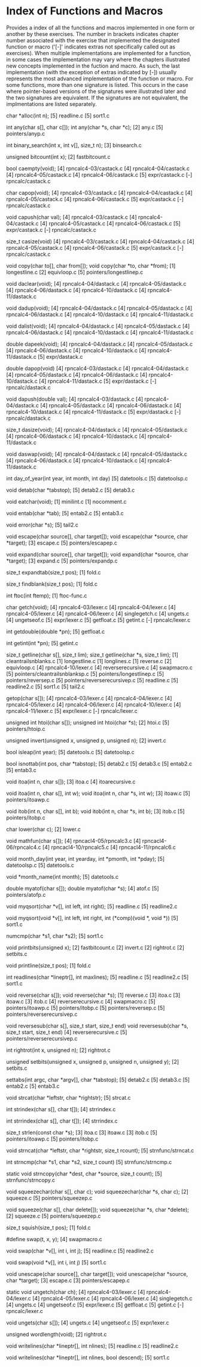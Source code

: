 Index of Functions and Macros
=============================

Provides a index of all the functions and macros implemented in one form or another by these exercises. The number in brackets indicates chapter number associated with the exercise that implemented the designated function or macro ('[-]' indicates extras not specifically called out as exercises).  When multiple implementations are implemented for a function, in some cases the implementation may vary where the chapters illustrated new concepts implemented in the fuction and macro.  As such, the last implementation (with the exception of extras indicated by [-]) usually represents the most advanced implementation of the function or macro.  For some functions, more than one signature is listed.  This occurs in the case where pointer-based versions of the signatures were illustrated later and the two signatures are equivalent.  If the signatures are not equivalent, the implmentations are listed separately.

char *alloc(int n);
	[5] readline.c
	[5] sort1.c

int any(char s[], char c[]);
int any(char *s,  char *c);
	[2] any.c
	[5] pointers/anyp.c

int binary_search(int x, int v[], size_t n);
	[3] binsearch.c

unsigned bitcount(int x);
	[2] fastbitcount.c

bool caempty(void);
	[4] rpncalc4-03/castack.c
	[4] rpncalc4-04/castack.c
	[4] rpncalc4-05/castack.c
	[4] rpncalc4-06/castack.c
	[5] expr/castack.c
	[-] rpncalc/castack.c

char capop(void);
	[4] rpncalc4-03/castack.c
	[4] rpncalc4-04/castack.c
	[4] rpncalc4-05/castack.c
	[4] rpncalc4-06/castack.c
	[5] expr/castack.c
	[-] rpncalc/castack.c

void capush(char val);
	[4] rpncalc4-03/castack.c
	[4] rpncalc4-04/castack.c
	[4] rpncalc4-05/castack.c
	[4] rpncalc4-06/castack.c
	[5] expr/castack.c
	[-] rpncalc/castack.c

size_t casize(void)
	[4] rpncalc4-03/castack.c
	[4] rpncalc4-04/castack.c
	[4] rpncalc4-05/castack.c
	[4] rpncalc4-06/castack.c
	[5] expr/castack.c
	[-] rpncalc/castack.c

void copy(char to[], char from[]);
void copy(char *to,  char *from);
	[1] longestline.c
	[2] equivloop.c
	[5] pointers/longestlinep.c

void daclear(void);
	[4] rpncalc4-04/dastack.c
	[4] rpncalc4-05/dastack.c
	[4] rpncalc4-06/dastack.c
	[4] rpncalc4-10/dastack.c
	[4] rpncalc4-11/dastack.c

void dadup(void);
	[4] rpncalc4-04/dastack.c
	[4] rpncalc4-05/dastack.c
	[4] rpncalc4-06/dastack.c
	[4] rpncalc4-10/dastack.c
	[4] rpncalc4-11/dastack.c

void dalist(void);
	[4] rpncalc4-04/dastack.c
	[4] rpncalc4-05/dastack.c
	[4] rpncalc4-06/dastack.c
	[4] rpncalc4-10/dastack.c
	[4] rpncalc4-11/dastack.c

double dapeek(void);
	[4] rpncalc4-04/dastack.c
	[4] rpncalc4-05/dastack.c
	[4] rpncalc4-06/dastack.c
	[4] rpncalc4-10/dastack.c
	[4] rpncalc4-11/dastack.c
	[5] expr/dastack.c

double dapop(void)
	[4] rpncalc4-03/dastack.c
	[4] rpncalc4-04/dastack.c
	[4] rpncalc4-05/dastack.c
	[4] rpncalc4-06/dastack.c
	[4] rpncalc4-10/dastack.c
	[4] rpncalc4-11/dastack.c
	[5] expr/dastack.c
	[-] rpncalc/dastack.c

void dapush(double val);
	[4] rpncalc4-03/dastack.c
	[4] rpncalc4-04/dastack.c
	[4] rpncalc4-05/dastack.c
	[4] rpncalc4-06/dastack.c
	[4] rpncalc4-10/dastack.c
	[4] rpncalc4-11/dastack.c
	[5] expr/dastack.c
	[-] rpncalc/dastack.c

size_t dasize(void);
	[4] rpncalc4-04/dastack.c
	[4] rpncalc4-05/dastack.c
	[4] rpncalc4-06/dastack.c
	[4] rpncalc4-10/dastack.c
	[4] rpncalc4-11/dastack.c

void daswap(void);
	[4] rpncalc4-04/dastack.c
	[4] rpncalc4-05/dastack.c
	[4] rpncalc4-06/dastack.c
	[4] rpncalc4-10/dastack.c
	[4] rpncalc4-11/dastack.c

int day_of_year(int year, int month, int day)
	[5] datetools.c
	[5] datetoolsp.c

void detab(char *tabstop);
	[5] detab2.c
	[5] detab3.c

void eatchar(void);
	[1] minilint.c
	[1] nocomment.c

void entab(char *tab);
	[5] entab2.c
	[5] entab3.c

void error(char *s);
	[5] tail2.c

void escape(char source[], char target[]);
void escape(char *source,  char *target);
	[3] escape.c
	[5] pointers/escapep.c

void expand(char source[], char target[]);
void expand(char *source,  char *target);
	[3] expand.c
	[5] pointers/expandp.c

size_t expandtab(size_t pos);
	[1] fold.c

size_t findblank(size_t pos);
	[1] fold.c

int ftoc(int ftemp);
	[1] ftoc-func.c

char getch(void);
	[4] rpncalc4-03/lexer.c
	[4] rpncalc4-04/lexer.c
	[4] rpncalc4-05/lexer.c
	[4] rpncalc4-06/lexer.c
	[4] singlegetch.c
	[4] ungets.c
	[4] ungetseof.c
	[5] expr/lexer.c
	[5] getfloat.c
	[5] getint.c
	[-] rpncalc/lexer.c

int getdouble(double *pn);
	[5] getfloat.c

int getint(int *pn);
	[5] getint.c

size_t getline(char s[], size_t lim);
size_t getline(char  *s, size_t lim);
	[1] cleantrailsnblanks.c
	[1] longestline.c
	[1] longlines.c
	[1] reverse.c
	[2] equivloop.c
	[4] rpncalc4-10/lexer.c
	[4] reverserecursive.c
	[4] swapmacro.c
	[5] pointers/cleantrailsnblanksp.c
	[5] pointers/longestlinep.c
	[5] pointers/reversep.c
	[5] pointers/reverserecursivep.c
	[5] readline.c
	[5] readline2.c
	[5] sort1.c
	[5] tail2.c

getop(char s[]);
	[4] rpncalc4-03/lexer.c
	[4] rpncalc4-04/lexer.c
	[4] rpncalc4-05/lexer.c
	[4] rpncalc4-06/lexer.c
	[4] rpncalc4-10/lexer.c
	[4] rpncalc4-11/lexer.c
	[5] expr/lexer.c
	[-] rpncalc/lexer.c

unsigned int htoi(char s[]);
unsigned int htoi(char *s);
	[2] htoi.c
	[5] pointers/htoip.c

unsigned invert(unsigned x, unsigned  p, unsigned n);
	[2] invert.c

bool isleap(int year);
	[5] datetools.c
	[5] datetoolsp.c

bool isnottab(int pos, char *tabstop);
	[5] detab2.c
	[5] detab3.c
	[5] entab2.c
	[5] entab3.c

void itoa(int n, char s[]);
	[3] itoa.c
	[4] itoarecursive.c

void itoa(int n, char s[], int w);
void itoa(int n, char *s, int w);
	[3] itoaw.c
	[5] pointers/itoawp.c

void itob(int n, char s[], int b);
void itob(int n, char *s, int b);
	[3] itob.c
	[5] pointers/itobp.c

char lower(char c);
	[2] lower.c

void mathfun(char s[]);
	[4] rpncacl4-05/rpncalc3.c
	[4] rpncacl4-06/rpncalc4.c
	[4] rpncacl4-10/rpncalc5.c
	[4] rpncacl4-11/rpncalc6.c

void month_day(int year, int yearday, int *pmonth, int *pday);
	[5] datetoolsp.c
	[5] datetools.c

void *month_name(int month);
	[5] datetools.c

double myatof(char s[]);
double myatof(char *s);
	[4] atof.c
	[5] pointers/atofp.c

void myqsort(char *v[], int left, int right);
	[5] readline.c
	[5] readline2.c

void myqsort(void *v[], int left, int right, int (*comp)(void *, void *))
	[5] sort1.c

numcmp(char *s1, char *s2);
	[5] sort1.c

void printbits(unsigned x);
	[2] fastbitcount.c
	[2] invert.c
	[2] rightrot.c
	[2] setbits.c

void printline(size_t pos);
	[1] fold.c

int readlines(char *lineptr[], int maxlines);
	[5] readline.c
	[5] readline2.c
	[5] sort1.c

void reverse(char s[]);
void reverse(char *s);
	[1] reverse.c
	[3] itoa.c
	[3] itoaw.c
	[3] itob.c
	[4] reverserecursive.c
	[4] swapmacro.c
	[5] pointers/itoawp.c
	[5] pointers/itobp.c
	[5] pointers/reversep.c
	[5] pointers/reverserecursivep.c

void reversesub(char s[], size_t start, size_t end)
void reversesub(char *s, size_t start, size_t end)
	[4] reverserecursive.c
	[5] pointers/reverserecursivep.c

int rightrot(int x, unsigned n);
	[2] rightrot.c

unsigned setbits(unsigned x, unsigned p, unsigned n, unsigned y);
	[2] setbits.c

settabs(int argc, char *argv[], char *tabstop);
	[5] detab2.c
	[5] detab3.c
	[5] entab2.c
	[5] entab3.c

void strcat(char *leftstr, char *rightstr);
	[5] strcat.c

int strindex(char s[], char t[]);
	[4] strrindex.c

int strrindex(char s[], char t[]);
	[4] strrindex.c

size_t strlen(const char *s);
	[3] itoa.c
	[3] itoaw.c
	[3] itob.c
	[5] pointers/itoawp.c
	[5] pointers/itobp.c

void strncat(char *leftstr, char *rightstr, size_t rcount);
	[5] strnfunc/strncat.c

int strncmp(char *s1, char *s2, size_t count) 
	[5] strnfunc/strncmp.c

static void strncopy(char *dest, char *source, size_t count);
	[5] strnfunc/strncopy.c

void squeezechar(char s[], char c);
void squeezechar(char *s, char c);
	[2] squeeze.c
	[5] pointers/squeezep.c

void squeeze(char s[], char delete[]);
void squeeze(char *s,  char *delete);
	[2] squeeze.c
	[5] pointers/squeezep.c

size_t squish(size_t pos);
	[1] fold.c

#define swap(t, x, y);
	[4] swapmacro.c

void swap(char *v[], int i, int j);
	[5] readline.c
	[5] readline2.c

void swap(void *v[], int i, int j)
	[5] sort1.c

void unescape(char source[], char target[]);
void unescape(char *source,  char *target);
	[3] escape.c
	[3] pointers/escapep.c

static void ungetch(char ch);
	[4] rpncalc4-03/lexer.c
	[4] rpncalc4-04/lexer.c
	[4] rpncalc4-05/lexer.c
	[4] rpncalc4-06/lexer.c
	[4] singlegetch.c
	[4] ungets.c
	[4] ungetseof.c
	[5] expr/lexer.c
	[5] getfloat.c
	[5] getint.c
	[-] rpncalc/lexer.c

void ungets(char s[]);
	[4] ungets.c
	[4] ungetseof.c
	[5] expr/lexer.c

unsigned wordlength(void);
	[2] rightrot.c

void writelines(char *lineptr[], int nlines);
	[5] readline.c
	[5] readline2.c

void writelines(char *lineptr[], int nlines, bool descend);
	[5] sort1.c



